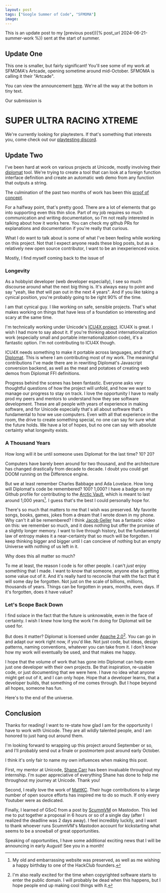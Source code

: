 ```yaml
---
layout: post
tags: ["Google Summer of Code", "SFMOMA"]
image:
---
```


This is an update post to my [previous post]({% post_url 2024-06-21-summer-work %}) sent at the start of summer. 

## Update One
This one is smaller, but fairly significant! You'll see some of my work at SFMOMA's Artcade, opening sometime around mid-October. SFMOMA is calling it their "Artcade".

You can view the announcement [here](https://www.sfmoma.org/press-release/sfmoma-announces-major-exhibition-exploring-the-influence-of-sports-on-contemporary-culture/). We're all the way at the bottom in tiny text.

Our submission is

# SUPER ULTRA RACING XTREME

We're currently looking for playtesters. If that's something that interests you, come check out our [playtesting discord](https://discord.gg/TCYrvwqgbB).

## Update Two
I've been hard at work on various projects at Unicode, mostly involving their [diplomat](https://github.com/ambiguousname/diplomat) tool. We're trying to create a tool that can look at a foreign function interface definition and create an automatic web demo from any function that outputs a string.

The culmination of the past two months of work has been this [proof of concept](http://ambiguous.name/diplomat/).

For a halfway point, that's pretty good. There are a lot of elements that go into supporting even this thin slice. Part of my job requires so much communication and writing documentation, so I'm not really interested in talking about how it works here. You can check my github PRs for explanations and documentation if you're really that curious.

What I do want to talk about is some of what I've been feeling while working on this project. Not that I expect anyone reads these blog posts, but as a relatively new open source contributor, I want to be an inexperienced voice.

Mostly, I find myself coming back to the issue of

### Longevity
As a hobbyist developer (web developer especially), I see so much discourse around what the next big thing is. It's always easy to point and say "yeah, like *that* will pan out in the next 4 years". And if you like taking a cynical position, you're probably going to be right 90% of the time.

I am that cynical guy. I like working on safe, sensible projects. That's what makes working on things that have less of a foundation so interesting and scary at the same time. 

I'm technically working under Unicode's [ICU4X project](https://github.com/unicode-org/icu4x?tab=readme-ov-file). ICU4X is great. I wish I had more to say about it. If you're thinking about internationalization work (especially small and portable internationalization code), it's a fantastic option. I'm not contributing to ICU4X though.

ICU4X needs something to make it portable across languages, and that's [Diplomat](https://github.com/rust-diplomat). This is where I am contributing most of my work. The meaningful contributions I've made there are in rewriting Diplomat's Javascript conversion backend, as well as the meat and potatoes of creating web demos from Diplomat FFI definitions.

Progress behind the scenes has been fantastic. Everyone asks very thoughtful questions of how the project will unfold, and how we want to manage our progress to stay on track. I love the opportunity I have to really prod my peers and mentors to understand how they see software development. These are all people with years of experience in making software, and for Unicode especially that's all about software that's fundamental to how we use computers. Even with all that experience in the room, the drive to create something special, no one can say for sure what the future holds. We have a lot of hopes, but no one can say with absolute certainty what longevity exists.

### A Thousand Years
How long will it be until someone uses Diplomat for the last time? 10? 20?

Computers have barely been around for two thousand, and the architecture has changed drastically from decade to decade. I doubt you could get DOOM running on the Difference engine. 

But we at least remember Charles Babbage and Ada Lovelace. How long will Diplomat's code be remembered? 100? 1,000? I have a badge on my Github profile for contributing to the [Arctic Vault](https://archiveprogram.github.com/arctic-vault/), which is meant to last around 1,000 years[^birthday]. I guess that's the best I could personally hope for.

[^birthday]: My old and embarrassing website was preserved, as well as me wishing a happy birthday to one of the HackClub founders.

There's so much that matters to me that I wish was preserved. My favorite songs, books, games, jokes from a dream that I wrote down in my phone. Why can't it all be remembered? I think [Jacob Geller](https://www.youtube.com/watch?v=ukJ_UA-JS5o) has a fantastic video on this: we remember so much, and it does nothing but offer the promise of a slightly longer memory. I want to live through history, but the fundamental law of entropy makes it a near-certainty that so much will be forgotten. I keep thinking bigger and bigger until I can concieve of nothing but an empty Universe with nothing of us left in it.

Why does this all matter so much?

To me at least, the reason I code is for other people. I can't *just* enjoy something that I made. I want to know that someone, anyone else is getting some value out of it. And it's really hard to reconcile that with the fact that it will some day be forgotten. Not just on the scale of billions, millions, thousands of years. Things can be forgotten in years, months, even days. If it's forgotten, does it have value?

### Let's Scope Back Down
I find solace in the fact that the future is unknowable, even in the face of certainty. I wish I knew how long the work I'm doing for Diplomat will be used for.

But does it matter? Diplomat is licensed under [Apache 2.0](https://www.apache.org/licenses/LICENSE-2.0.html)[^domain]. You can go in and adapt our work right now, if you'd like. Not just code, but ideas, design patterns, naming conventions, whatever you can take from it. I don't know how my work will eventually be used, and that makes me happy.

[^domain]: I'm also really excited for the time when copyrighted software starts to enter the public domain. I will probably be dead when this happens, but I hope people end up making cool things with it.

I hope that the volume of work that has gone into Diplomat can help even just one developer with their own projects. Be that inspiration, re-usable code, or just documenting that we were here. I have no idea what anyone might get out of it, and I can only hope. Hope that a developer learns, that a developer builds, that something of me comes through. But I hope beyond all hopes, someone has fun.

Here's to the end of the universe.

## Conclusion
Thanks for reading! I want to re-state how glad I am for the opportunity I have to work with Unicode. They are all wildly talented people, and I am honored to just hang out around them.

I'm looking forward to wrapping up this project around September or so, and I'll probably send out a finale or postmortem post around early October.

I think it's only fair to name my own influences when making this post.

First, my mentor at Unicode, [Shane Carr](https://www.sffc.xyz/) has been invaluable throughout my internship. I'm super appreciative of everything Shane has done to help me throughout my journey at Unicode. Thank you!

Second, I really love the work of [MattKC](https://mattkc.com/). Their huge contributions to a large number of open source efforts has inspired me to do so much. If only every Youtuber were as dedicated.

Finally, I learned of GSoC from a post by [ScummVM](https://www.scummvm.org/) on Mastodon. This led me to put together a proposal in 6 hours or so of a single day (after I realized the deadline was 2 days away). I feel incredibly luckily, and I want to thank whoever runs ScummVM's Mastodon account for kickstarting what seems to be a snowball of great opportunities.

Speaking of opportunities, I have some additional exciting news that I will be announcing in early August! See you in a month!
